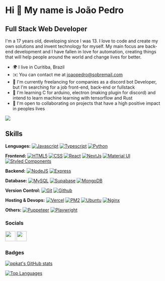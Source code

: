 Hi 👋 My name is João Pedro
==========================

Full Stack Web Developer
-----------------------------

I'm a 17 years old, developing since I was 13. I love to code and create my own solutions and invent technology for myself. My main focus are back-end development and I have fallen in love for automation, creating things that will help people around the world and change lives for better.

* 🌍  I live in Curitiba, Brazil
* ✉️  You can contact me at [joaopedro@sobremail.com](mailto:joaopedro@sobremail.com)
* 🚀  I'm currently freelancing for companies as a discord bot Developer, but I'm searching for a job front-end, back-end or fullstack
* 🧠  I'm learning C for arduino, electron (making plugin for discord) and intend to learn machine learning with tensorflow and Rust
* 🤝  I'm open to collaborating on projects that have a high positive impact in peoples lives

<a href="https://www.github.com/ppkat" target="_blank" rel="noreferrer"><img
src="https://img.shields.io/github/followers/ppkat?logo=github&style=for-the-badge&color=3382ed&labelColor=171717" /></a>

## Skills

**Lenguages:**
<a href="https://developer.mozilla.org/en-US/docs/Web/JavaScript" target="_blank" rel="noreferrer"><img src="https://img.shields.io/badge/JavaScript-323330?style=for-the-badge&logo=javascript&logoColor=F7DF1E" alt="Javascript" /></a>
<a href="https://www.typescriptlang.org/" target="_blank" rel="noreferrer"><img src="https://img.shields.io/badge/TypeScript-007ACC?style=for-the-badge&logo=typescript&logoColor=white" alt="Typescript" /></a>
<a href="https://www.python.org/" target="_blank" rel="noreferrer"><img src="https://img.shields.io/badge/Python-FFD43B?style=for-the-badge&logo=python&logoColor=blue" alt="Python" /></a>


**Frontend:**
<a href="https://developer.mozilla.org/en-US/docs/Glossary/HTML5" target="_blank" rel="noreferrer"><img src="https://img.shields.io/badge/HTML5-E34F26?style=for-the-badge&logo=html5&logoColor=white" alt="HTML5" /></a>
<a href="https://devdocs.io/css/" target="_blank" rel="noreferrer"><img src="https://img.shields.io/badge/CSS3-1572B6?style=for-the-badge&logo=css3&logoColor=whit" alt="CSS" /></a>
<a href="https://reactjs.org/" target="_blank" rel="noreferrer"><img src="https://img.shields.io/badge/React-20232A?style=for-the-badge&logo=react&logoColor=61DAFB" alt="React" /></a>
<a href="https://nextjs.org/docs" target="_blank" rel="noreferrer"><img src="https://img.shields.io/badge/next.js-000000?style=for-the-badge&logo=nextdotjs&logoColor=white" alt="NextJs" /></a>
<a href="https://mui.com/" target="_blank" rel="noreferrer"><img src="https://img.shields.io/badge/Material%20UI-007FFF?style=for-the-badge&logo=mui&logoColor=white" alt="Material UI" /></a>
<a href="https://styled-components.com/" target="_blank" rel="noreferrer"><img src="https://img.shields.io/badge/styled--components-DB7093?style=for-the-badge&logo=styled-components&logoColor=white" alt="Styled Components" /></a>


**Backend:**
<a href="https://nodejs.org/en/" target="_blank" rel="noreferrer"><img src="https://img.shields.io/badge/Node.js-339933?style=for-the-badge&logo=nodedotjs&logoColor=white" alt="NodeJS" /></a>
<a href="https://expressjs.com/" target="_blank" rel="noreferrer"><img src="https://img.shields.io/badge/Express.js-000000?style=for-the-badge&logo=express&logoColor=white" alt="Express" /></a>
<a href="" target="_blank" rel="noreferrer"><img src="" alt="" /></a>

 **Database:**
<a href="https://www.mysql.com/" target="_blank" rel="noreferrer"><img src="https://img.shields.io/badge/MySQL-005C84?style=for-the-badge&logo=mysql&logoColor=white" alt="MySQL" /></a>
<a href="https://supabase.com/" target="_blank" rel="noreferrer"><img src="https://img.shields.io/badge/Supabase-181818?style=for-the-badge&logo=supabase&logoColor=white" alt="Supabase" /></a>
<a href="https://www.mongodb.com/" target="_blank" rel="noreferrer"><img src="https://img.shields.io/badge/MongoDB-4EA94B?style=for-the-badge&logo=mongodb&logoColor=white" alt="MongoDB" /></a>

 **Version Control:**
<a href="https://git-scm.com/" target="_blank" rel="noreferrer"><img src="https://img.shields.io/badge/GIT-E44C30?style=for-the-badge&logo=git&logoColor=white" alt="Git" /></a>
<a href="https://github.com/" target="_blank" rel="noreferrer"><img src="https://img.shields.io/badge/GitHub-100000?style=for-the-badge&logo=github&logoColor=white" alt="Github" /></a>

 **Hosting & Devops:**
<a href="https://vercel.com/" target="_blank" rel="noreferrer"><img src="https://img.shields.io/badge/Vercel-000000?style=for-the-badge&logo=vercel&logoColor=white" alt="Vercel" /></a>
<a href="https://pm2.keymetrics.io/" target="_blank" rel="noreferrer"><img src="https://img.shields.io/badge/PM2-7351e8?style=for-the-badge&logo=PM2&logoColor=3736bf" alt="PM2" /></a>
<a href="https://ubuntu.com/" target="_blank" rel="noreferrer"><img src="https://img.shields.io/badge/Ubuntu-E95420?style=for-the-badge&logo=ubuntu&logoColor=white" alt="Ubuntu" /></a>
<a href="https://www.nginx.com/" target="_blank" rel="noreferrer"><img src="https://img.shields.io/badge/Nginx-009639?style=for-the-badge&logo=nginx&logoColor=white" alt="Nginx" /></a>

 **Others:**
<a href="https://pptr.dev/" target="_blank" rel="noreferrer"><img src="https://img.shields.io/badge/Puppeteer-40B5A4?style=for-the-badge&logo=Puppeteer&logoColor=white" alt="Puppeteer" /></a>
<a href="https://playwright.dev/" target="_blank" rel="noreferrer"><img src="https://img.shields.io/badge/Playwright-45ba4b?style=for-the-badge&logo=Playwright&logoColor=white" alt="Playwright" /></a>

 ### Socials
<p align="left"> 
<a href="https://discord.com/users/233276507814887426" target="_blank" rel="noreferrer"><img src="https://raw.githubusercontent.com/danielcranney/readme-generator/main/public/icons/socials/discord.svg" width="32" height="32" /></a> 
<a href="https://www.linkedin.com/in/jo%C3%A3o-pedro-gaspar-pereira-87bba922b/" target="_blank" rel="noreferrer"><img src="https://raw.githubusercontent.com/danielcranney/readme-generator/main/public/icons/socials/linkedin.svg" width="32" height="32" /></a> 


### Badges

<a href="http://www.github.com/ppkat"><img src="https://github-readme-stats-peguimasid.vercel.app/api?username=ppkat&show_icons=true&hide=&count_private=true&title_color=3382ed&text_color=ffffff&icon_color=3382ed&bg_color=171717&hide_border=true&show_icons=true" alt="ppkat's GitHub stats" /></a>

<a href="https://github.com/ppkat" align="left"><img src="https://github-readme-stats-peguimasid.vercel.app/api/top-langs/?username=ppkat&layout=compact&title_color=3382ed&hide=css,objective-c,html&text_color=ffffff&icon_color=3382ed&bg_color=171717&hide_border=true&locale=en&custom_title=Top%20%Languages" alt="Top Languages" /></a>

